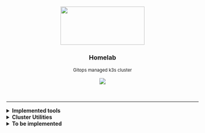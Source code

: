 <br>
<p align="center">
  <img width="220" height="100" src="https://cncf-branding.netlify.app/img/projects/k3s/icon/white/k3s-icon-white.svg">
</p>

<h3 align="center">Homelab</h3>

<p align="center">
  <sub>Gitops managed k3s cluster</sub>
</p>

<a href='https://drone.gruber.dev.br' target='_blank'>

<p align="center">
  <img src="https://img.shields.io/drone/build/gruberdev/homelab/main?server=https%3A%2F%2Fdrone.gruber.dev.br&logo=drone&labelColor=1F1F1F&logoColor=41dde8&style=flat-square&label=Drone%20CI">
</p></a>

<br>

---

<details>

<summary> <b>Implemented tools</b> </summary>
<br>

> |             **Application**            |   **Category**  |                       **URIs**                      |     **Deployment Status**    |
> |:--------------------------------------:|:---------------:|:---------------------------------------------------:|:----------------------------:|
> |          [Drone CI][drone-uri]         | `CI/CD Tooling` |       <sub>[More details][homelab-drone]</sub>      |       ![][argocd-drone]      |
> |          [ArgoCD][argocd-uri]          | `CI/CD Tooling` |      <sub>[More details][homelab-argocd]</sub>      |       ![][argocd-core]       |
> | <sub>Zalando PostgreSQL Operator</sub> |   `Databases`   |      <sub>[More details][homelab-zalando]</sub>     |      ![][argocd-zalando]     |
> |             Redis Operator             |   `Databases`   |       <sub>[More details][homelab-redis]</sub>      |       ![][argocd-redis]      |
> |                Tailscale               |   `Networking`  |     <sub>[More details][homelab-tailscale]</sub>    |     ![][argocd-tailscale]    |
> |            Unifi Controller            |   `Networking`  | <sub>[More details][homelab-unifi-controller]</sub> | ![][argocd-unifi-controller] |
> |               AdGuard DNS              |   `Networking`  |      <sub>[More details][homelab-adguard]</sub>     |      ![][argocd-adguard]     |
> |             Home Assistant             |   `Monitoring`  |        <sub>[More details][homelab-ha]</sub>        |        ![][argocd-ha]        |
> |           Changedetection.io           |   `Monitoring`  |  <sub>[More details][homelab-changedetection]</sub> |  ![][argocd-changedetection] |
> |                   n8n                  |    `Services`   |        <sub>[More details][homelab-n8n]</sub>       |        ![][argocd-n8n]       |
> |            Hashicorp's Vault           |    `Security`   |       <sub>[Chart Values][homelab-vault]</sub>      |       ![][argocd-vault]      |
> |                                        |                 |                                                     |                              |
> |                                        |                 |                                                     |                              |
> |                                        |                 |                                                     |                              |

</details>

<details>

<summary> <b>Cluster Utilities</b>
</summary>

<br>

- Descheduler
- kube-cleaner
- kube-fledged
- kubenurse
- Reflector
- Reloader

---

</details>



<details>

<summary> <b>To be implemented</b> </summary>

#### Storage, security and networking utilities:

- Unifi Poller

#### Monitoring and k8s utilities:

- Prometheus/Grafana metrics
- Chaos Mesh for Chaos engineering
- Uptime Kuma
- Healthchecks

#### Services and applications:

- Matrix
  - Matrix bridges and double-puppets
- Jellyfin
  - Prowlarr
  - Bazarr
  - Radarr
  - Sonarr
- qBittorrent
- Maloja
- Domainmod
- Monica
- Mango
- Wakapi
- Wallabag
- RSS Feeds (multiple)
- Wyze bridge
- Frigate for Home Assistant
- Flame dashboard

</details>

<!-- Tech tools URIs -->

[drone-uri]: https://www.drone.io/
[argocd-uri]: https://argoproj.github.io/cd/
[homeassistant-uri]: https://www.home-assistant.io/
[adguard-uri]: https://adguard.com/en/adguard-home/overview.html
[kuma-uri]: https://github.com/louislam/uptime-kuma

<!-- Shield Badges -->

[drone-img]: https://img.shields.io/drone/build/gruberdev/homelab?server=https%3A%2F%2Fdrone.gruber.dev.br&logo=drone&labelColor=1F1F1F&logoColor=41dde8&style=flat-square&label=Drone%20CI

<!-- Project Folders -->

[homelab-argocd]: https://github.com/gruberdev/homelab/tree/main/apps/argocd
[homelab-drone]: https://github.com/gruberdev/homelab/tree/main/apps/drone
[homelab-ha]: https://github.com/gruberdev/homelab/tree/main/apps/ha
[homelab-kuma]: https://github.com/gruberdev/homelab/tree/main/apps/monitoring/uptime-kuma
[homelab-adguard]: https://github.com/gruberdev/homelab/tree/main/apps/networking/adguard
[homelab-unifi-controller]: https://github.com/gruberdev/homelab/tree/main/apps/networking/unifi/controller
[homelab-zalando]: https://github.com/gruberdev/homelab/tree/main/apps/data/postgres
[homelab-redis]: https://github.com/gruberdev/homelab/tree/main/apps/data/redis
[homelab-tailscale]: https://github.com/gruberdev/homelab/tree/main/apps/networking/tailscale
[homelab-changedetection]: https://github.com/gruberdev/homelab/tree/main/apps/monitoring/changesdetection
[homelab-vault]: https://github.com/gruberdev/homelab/blob/main/apps/argocd/base/apps/vault.yaml
[homelab-n8n]: https://github.com/gruberdev/homelab/tree/main/apps/services/n8n

<!-- ArgoCD Status Badges -->

[argocd-drone]: https://argo.gr.wtf/api/badge?name=drone
[argocd-ha]: https://argo.gr.wtf/api/badge?name=homeassistant
[argocd-kuma]: https://argo.gr.wtf/api/badge?name=uptime-kuma
[argocd-adguard]:https://argo.gr.wtf/api/badge?name=adguard
[argocd-unifi-controller]: https://argo.gr.wtf/api/badge?name=unifi-controller
[argocd-core]: https://argo.gr.wtf/api/badge?name=argocd
[argocd-n8n]: https://argo.gr.wtf/api/badge?name=n8n
[argocd-vault]: https://argo.gr.wtf/api/badge?name=vault
[argocd-ha]: https://argo.gr.wtf/api/badge?name=homeassistant
[argocd-redis]: https://argo.gr.wtf/api/badge?name=redis
[argocd-zalando]: https://argo.gr.wtf/api/badge?name=zalando
[argocd-changedetection]: https://argo.gr.wtf/api/badge?name=changedetection
[argocd-tailscale]: https://argo.gr.wtf/api/badge?name=tailscale